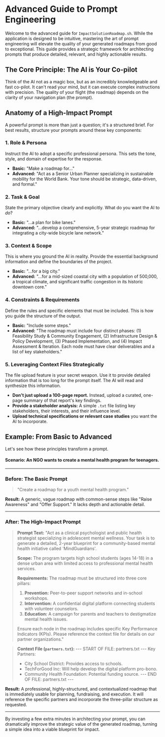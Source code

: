 # Advanced Guide to Prompt Engineering

Welcome to the advanced guide for `ImpactSolutionRoadmap.sh`. While the application is designed to be intuitive, mastering the art of prompt engineering will elevate the quality of your generated roadmaps from good to exceptional. This guide provides a strategic framework for architecting prompts that produce detailed, relevant, and highly actionable results.

## The Core Principle: The AI is Your Co-pilot

Think of the AI not as a magic box, but as an incredibly knowledgeable and fast co-pilot. It can't read your mind, but it can execute complex instructions with precision. The quality of your flight (the roadmap) depends on the clarity of your navigation plan (the prompt).

## Anatomy of a High-Impact Prompt

A powerful prompt is more than just a question; it's a structured brief. For best results, structure your prompts around these key components:

### 1. **Role & Persona**
Instruct the AI to adopt a specific professional persona. This sets the tone, style, and domain of expertise for the response.

-   **Basic:** "Make a roadmap for..."
-   **Advanced:** "Act as a Senior Urban Planner specializing in sustainable mobility for the World Bank. Your tone should be strategic, data-driven, and formal."

### 2. **Task & Goal**
State the primary objective clearly and explicitly. What do you want the AI to *do*?

-   **Basic:** "...a plan for bike lanes."
-   **Advanced:** "...develop a comprehensive, 5-year strategic roadmap for integrating a city-wide bicycle lane network."

### 3. **Context & Scope**
This is where you ground the AI in reality. Provide the essential background information and define the boundaries of the project.

-   **Basic:** "...for a big city."
-   **Advanced:** "...for a mid-sized coastal city with a population of 500,000, a tropical climate, and significant traffic congestion in its historic downtown core."

### 4. **Constraints & Requirements**
Define the rules and specific elements that must be included. This is how you guide the structure of the output.

-   **Basic:** "Include some steps."
-   **Advanced:** "The roadmap must include four distinct phases: (1) Feasibility Study & Community Engagement, (2) Infrastructure Design & Policy Development, (3) Phased Implementation, and (4) Impact Assessment & Iteration. Each node must have clear deliverables and a list of key stakeholders."

### 5. **Leveraging Context Files Strategically**
The file upload feature is your secret weapon. Use it to provide detailed information that is too long for the prompt itself. The AI will read and synthesize this information.

-   **Don't just upload a 100-page report.** Instead, upload a curated, one-page summary of that report's key findings.
-   **Provide a stakeholder analysis:** A simple `.txt` file listing key stakeholders, their interests, and their influence level.
-   **Upload technical specifications or relevant case studies** you want the AI to incorporate.

## Example: From Basic to Advanced

Let's see how these principles transform a prompt.

#### **Scenario:** An NGO wants to create a mental health program for teenagers.

---

### **Before: The Basic Prompt**

> "Create a roadmap for a youth mental health program."

**Result:** A generic, vague roadmap with common-sense steps like "Raise Awareness" and "Offer Support." It lacks depth and actionable detail.

---

### **After: The High-Impact Prompt**

> **Prompt Text:**
> "Act as a clinical psychologist and public health strategist specializing in adolescent mental wellness. Your task is to generate a detailed, 2-year blueprint for a community-based mental health initiative called 'MindGuardians'.
>
> **Scope:** The program targets high school students (ages 14-18) in a dense urban area with limited access to professional mental health services.
>
> **Requirements:** The roadmap must be structured into three core pillars:
> 1.  **Prevention:** Peer-to-peer support networks and in-school workshops.
> 2.  **Intervention:** A confidential digital platform connecting students with volunteer counselors.
> 3.  **Education:** A campaign for parents and teachers to destigmatize mental health issues.
>
> Ensure each node in the roadmap includes specific Key Performance Indicators (KPIs). Please reference the context file for details on our partner organizations."

> **Context File (`partners.txt`):**
> --- START OF FILE: partners.txt ---
> Key Partners:
> - City School District: Provides access to schools.
> - TechForGood Inc: Will help develop the digital platform pro-bono.
> - Community Health Foundation: Potential funding source.
> --- END OF FILE: partners.txt ---

**Result:** A professional, highly-structured, and contextualized roadmap that is immediately usable for planning, fundraising, and execution. It will reference the specific partners and incorporate the three-pillar structure as requested.

---

By investing a few extra minutes in architecting your prompt, you can dramatically improve the strategic value of the generated roadmap, turning a simple idea into a viable blueprint for impact.